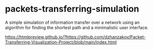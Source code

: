 # packets-transferring-simulation
A simple simulation of information transfer over a network using an algorithm for finding the shortest path and a minimalistic user interface.

https://htmlpreview.github.io/?https://github.com/dzhanzakov/Packet-Transferring-Visualization-Project/blob/main/index.html
